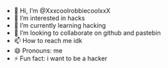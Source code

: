 - 👋 Hi, I’m @XxxcoolrobbiecoolxxX
- 👀 I’m interested in hacks
- 🌱 I’m currently learning hacking
- 💞️ I’m looking to collaborate on github and pastebin
- 📫 How to reach me idk
- 😄 Pronouns: me
- ⚡ Fun fact: i want to be a hacker

<!---
XxxcoolrobbiecoolxxX/XxxcoolrobbiecoolxxX is a ✨ special ✨ repository because its `README.md` (this file) appears on your GitHub profile.
You can click the Preview link to take a look at your changes.
--->
